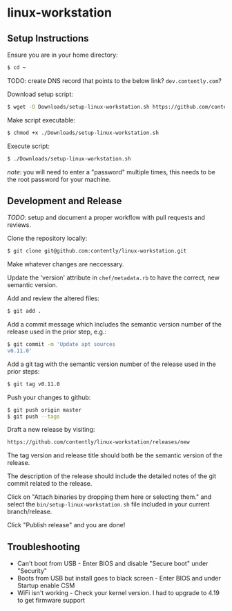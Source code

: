 # linux-workstation

## Setup Instructions

Ensure you are in your home directory:
```bash
$ cd ~
```
TODO: create DNS record that points to the below link? `dev.contently.com`?

Download setup script:
```bash
$ wget -O Downloads/setup-linux-workstation.sh https://github.com/contently/linux-workstation/releases/latest/download/setup-linux-workstation.sh
```

Make script executable:
```bash
$ chmod +x ./Downloads/setup-linux-workstation.sh
```

Execute script:
```bash
$ ./Downloads/setup-linux-workstation.sh
```
_note_: you will need to enter a "password" multiple times, this needs to be the root password for your machine.

## Development and Release

_TODO_: setup and document a proper workflow with pull requests and reviews.

Clone the repository locally:
```bash
$ git clone git@github.com:contently/linux-workstation.git
```

Make whatever changes are neccessary.

Update the 'version' attribute in `chef/metadata.rb` to have the correct, new semantic version.

Add and review the altered files:
```bash
$ git add .
```

Add a commit message which includes the semantic version number of the release used in the prior step, e.g.:
```bash
$ git commit -m 'Update apt sources
v0.11.0'
```

Add a git tag with the semantic version number of the release used in the prior steps:
```bash
$ git tag v0.11.0
```

Push your changes to github:
```bash
$ git push origin master
$ git push --tags
```

Draft a new release by visiting:
```bash
https://github.com/contently/linux-workstation/releases/new
```

The tag version and release title should both be the semantic version of the release.

The description of the release should include the detailed notes of the git commit related to the release.

Click on "Attach binaries by dropping them here or selecting them." and select the `bin/setup-linux-workstation.sh`
file included in your current branch/release.

Click "Publish release" and you are done!

## Troubleshooting

* Can't boot from USB - Enter BIOS and disable "Secure boot" under "Security"
* Boots from USB but install goes to black screen - Enter BIOS and under Startup enable CSM
* WiFi isn't working - Check your kernel version. I had to upgrade to 4.19 to get firmware support

